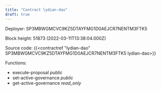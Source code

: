 ```yaml
---
title: "Contract lydian-dao"
draft: true
---
```

Deployer: SP3MBWGMCVC9KZ5DTAYFMG1D0AEJCR7NENTM3FTK5


 



Block height: 51873 (2022-03-11T13:38:04.000Z)

Source code: {{<contractref "lydian-dao" SP3MBWGMCVC9KZ5DTAYFMG1D0AEJCR7NENTM3FTK5 lydian-dao>}}

Functions:

* execute-proposal _public_
* set-active-governance _public_
* get-active-governance _read_only_
